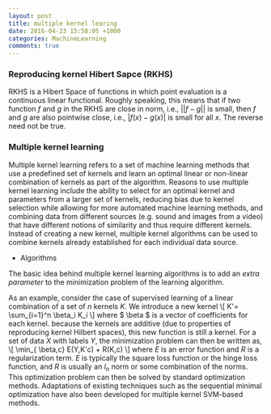 ```yaml
---
layout: post
title: multiple kernel learing
date: 2016-04-23 15:58:05 +1000 
categories: MachineLearning
comments: true
---
```


### Reproducing kernel Hibert Sapce (RKHS) ###
RKHS is a Hibert Space of functions in which point evaluation is a continuous linear functional. Roughly speaking, this means that if two function $f$ and $g$ in the RKHS are close in norm, i.e., $||f-g||$ is small, then $f$ and $g$ are also pointwise close, i.e., $|f(x)-g(x)|$ is small for all $x$. The reverse need not be true.

### Multiple kernel learning ###
Multiple kernel learning refers to a set of machine learning methods that use a predefined set of kernels and learn an optimal linear or non-linear combination of kernels as part of the algorithm. Reasons to use multiple kernel learning include the ability to select for an optimal kernel and parameters from a larger set of kernels, reducing bias due to kernel selection while allowing for more automated machine learning methods, and combining data from different sources (e.g. sound and images from a video) that have different notions of similarity and thus require different kernels. Instead of creating a new kernel, multiple kernel algorithms can be used to combine kernels already established for each individual data source.

+ Algorithms

The basic idea behind multiple kernel learning algorithms is to add an *extra parameter* to the minimization problem of the learning algorithm.

As an example, consider the case of supervised learning of a linear combination of a set of $n$ kernels $K$. We introduce a new kernel 
\\[
K'= \sum_{i=1}^n \beta_i K_i 
\\] 
where $ \beta $ is a vector of coefficients for each kernel. because the kernels are additive (due to properties of reproducing kernel Hilbert spaces), this new function is still a kernel. For a set of data $X$ with labels $Y$, the minimization problem can then be written as,
\\[
\min_{ \beta,c} E(Y,K'c) + R(K,c)
\\]
where $E$ is an error function and $R$ is a regularization term. $E$ is typically the square loss function or the hinge loss function, and $R$ is usually an $l_n$ norm or some combination of the norms. This optimization problem can then be solved by standard optimization methods. Adaptations of existing techniques such as the sequential minimal optimization have also been developed for multiple kernel SVM-based methods.


